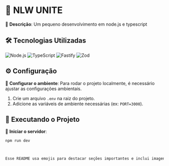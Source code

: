 # 🚀 NLW UNITE

📝 **Descrição**: Um pequeno desenvolvimento em node.js e typescript

## 🛠 Tecnologias Utilizadas

![Node.js](https://img.shields.io/badge/node-%3E%3D14.17.0-brightgreen)
![TypeScript](https://img.shields.io/badge/TypeScript-4.0-blue)
![Fastify](https://img.shields.io/badge/Fastify-3.15.1-lightgrey)
![Zod](https://img.shields.io/badge/Zod-3.11.6-blue)

## ⚙️ Configuração

🔧 **Configurar o ambiente**: Para rodar o projeto localmente, é necessário ajustar as configurações ambientais.

1. Crie um arquivo `.env` na raiz do projeto.
2. Adicione as variáveis de ambiente necessárias (ex: `PORT=3000`).

## 🚀 Executando o Projeto

🔄 **Iniciar o servidor**:
```bash
npm run dev



Esse README usa emojis para destacar seções importantes e inclui imagens shields para cada tecnologia principal, fornecendo um rápido reconhecimento visual das ferramentas envolvidas no projeto. Certifique-se de atualizar o link dos shields e adicionar informações específicas sobre seu projeto para torná-lo mais relevante e útil!

